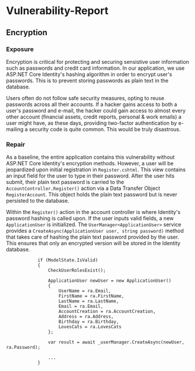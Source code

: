 # Vulnerability-Report

## Encryption
### Exposure

Encryption is critical for protecting and securing sensistive user information such as passwords and credit card information. In our application, we use ASP.NET Core Identity's hashing algorithm in order to encrypt user's passwords. This is to prevent storing passwords as plain text in the database.

Users often do not follow safe security measures, opting to reuse passwords across all their accounts. If a hacker gains access to both a user's password and e-mail, the hacker could gain access to almost every other account (financial assets, credit reports, personal & work emails) a user might have, as these days, providing two-factor authentication by e-mailing a security code is quite common. This would be truly disastrous.

### Repair

As a baseline, the entire application contains this vulnerability without ASP.NET Core Identity's encryption methods. However, a user will be jeopardized upon initial registration in `Register.cshtml`. This view contains an input field for the user to type in their password. After the user hits submit, their plain text password is carried to the `AccountController.Register()` action via a Data Transfer Object `RegisterAccount`. This object holds the plain text password but is never persisted to the database.

Within the `Register()` action in the account controller is where Identity's password hashing is called upon. If the user inputs valid fields, a new `ApplicationUser` is initialized. The `UserManager<ApplicationUser>` service provides a `CreateAsync(ApplicationUser user, string password)` method that takes care of hashing the plain text password provided by the user. This ensures that only an encrypted version will be stored in the Identity database.

```
            if (ModelState.IsValid)
            {
                CheckUserRolesExist();

                ApplicationUser newUser = new ApplicationUser()
                {
                    UserName = ra.Email,
                    FirstName = ra.FirstName,
                    LastName = ra.LastName,
                    Email = ra.Email,
                    AccountCreation = ra.AccountCreation,
                    Address = ra.Address,
                    Birthday = ra.Birthday,
                    LovesCats = ra.LovesCats
                };

                var result = await _userManager.CreateAsync(newUser, ra.Password);

				...
			}
```
